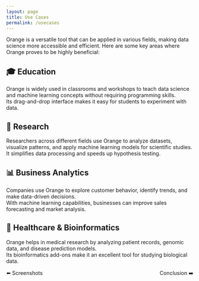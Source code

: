 ```yaml
---
layout: page
title: Use Cases
permalink: /usecases
---
```


Orange is a versatile tool that can be applied in various fields, making data science more accessible and efficient. Here are some key areas where Orange proves to be highly beneficial:

## 🎓 Education  
Orange is widely used in classrooms and workshops to teach data science and machine learning concepts without requiring programming skills.  
Its drag-and-drop interface makes it easy for students to experiment with data.

## 🔬 Research  
Researchers across different fields use Orange to analyze datasets, visualize patterns, and apply machine learning models for scientific studies.  
It simplifies data processing and speeds up hypothesis testing.

## 📊 Business Analytics  
Companies use Orange to explore customer behavior, identify trends, and make data-driven decisions.  
With machine learning capabilities, businesses can improve sales forecasting and market analysis.

## 🏥 Healthcare & Bioinformatics  
Orange helps in medical research by analyzing patient records, genomic data, and disease prediction models.  
Its bioinformatics add-ons make it an excellent tool for studying biological data.

<div style="display: flex; justify-content: space-between; width: 100%;">
  <a href="/PSDV-orange3/screenshots" style="text-decoration: none;">⬅️ Screenshots</a>
  <a href="/PSDV-orange3/conclusion" style="text-decoration: none;">Conclusion ➡️</a>
</div>